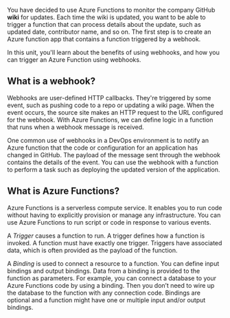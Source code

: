 You have decided to use Azure Functions to monitor the company GitHub **wiki** for updates. Each time the wiki is updated, you want to be able to trigger a function that can process details about the update, such as updated date, contributor name, and so on. The first step is to create an Azure function app that contains a function triggered by a webhook.  

In this unit, you'll learn about the benefits of using webhooks, and how you can trigger an Azure Function using webhooks.

## What is a webhook?

Webhooks are user-defined HTTP callbacks. They're triggered by some event, such as pushing code to a repo or updating a wiki page. When the event occurs, the source site makes an HTTP request to the URL configured for the webhook. With Azure Functions, we can define logic in a function that runs when a webhook message is received.

One common use of webhooks in a DevOps environment is to notify an Azure function that the code or configuration for an application has changed in GitHub. The payload of the message sent through the webhook contains the details of the event. You can use the webhook with a function to perform a task such as deploying the updated version of the application.

## What is Azure Functions?

Azure Functions is a serverless compute service. It enables you to run code without having to explicitly provision or manage any infrastructure. You can use Azure Functions to run script or code in response to various events.

A *Trigger* causes a function to run. A trigger defines how a function is invoked. A function must have exactly one trigger. Triggers have associated data, which is often provided as the payload of the function.

A *Binding* is used to connect a resource to a function. You can define input bindings and output bindings. Data from a binding is provided to the function as parameters. For example, you can connect a database to your Azure Functions code by using a binding. Then you don’t need to wire up the database to the function with any connection code. Bindings are optional and a function might have one or multiple input and/or output bindings.